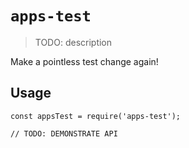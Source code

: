 # `apps-test`

> TODO: description

Make a pointless test change again!

## Usage

```
const appsTest = require('apps-test');

// TODO: DEMONSTRATE API
```
